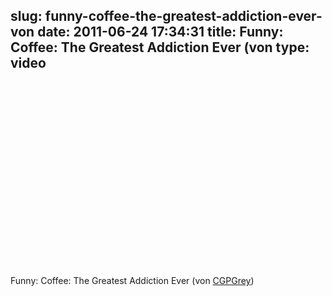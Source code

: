 slug: funny-coffee-the-greatest-addiction-ever-von
date: 2011-06-24 17:34:31
title: Funny: Coffee: The Greatest Addiction Ever (von 
type: video
---

<object width="480" height="295"><param name="movie" value="http://www.youtube.com/v/OTVE5iPMKLg?start=29&version=3"></param><param name="allowFullScreen" value="true"></param><param name="allowscriptaccess" value="always"></param><embed src="http://www.youtube.com/v/OTVE5iPMKLg?start=29&version=3" type="application/x-shockwave-flash" width="480" height="295" allowscriptaccess="always" allowfullscreen="true"></embed></object>

Funny: Coffee: The Greatest Addiction Ever (von [CGPGrey](http://www.youtube.com/watch?v=OTVE5iPMKLg&feature=player_embedded#at=29))
